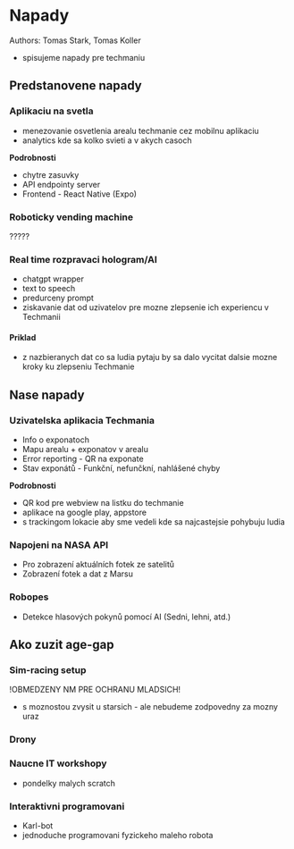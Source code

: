 # Napady

Authors: Tomas Stark, Tomas Koller 
- spisujeme napady pre techmaniu

## Predstanovene napady

### Aplikaciu na svetla
- menezovanie osvetlenia arealu techmanie cez mobilnu aplikaciu 
- analytics kde sa kolko svieti a v akych casoch

**Podrobnosti**
- chytre zasuvky
- API endpointy server
- Frontend - React Native (Expo)

### Roboticky vending machine

?????

### Real time rozpravaci hologram/AI
- chatgpt wrapper
- text to speech
- predurceny prompt
- ziskavanie dat od uzivatelov pre mozne zlepsenie ich experiencu v Techmanii 

#### Priklad
- z nazbieranych dat co sa ludia pytaju by sa dalo vycitat dalsie mozne kroky ku zlepseniu Techmanie

## Nase napady
### Uzivatelska aplikacia Techmania
- Info o exponatoch
- Mapu arealu + exponatov v arealu
- Error reporting - QR na exponate
- Stav exponátů - Funkční, nefunčkní, nahlášené chyby

**Podrobnosti**
- QR kod pre webview na listku do techmanie
- aplikace na google play, appstore
- s trackingom lokacie aby sme vedeli kde sa najcastejsie pohybuju ludia

### Napojeni na NASA API
- Pro zobrazení aktuálních fotek ze satelitů
- Zobrazení fotek a dat z Marsu

### Robopes
- Detekce hlasových pokynů pomocí AI (Sedni, lehni, atd.)

## Ako zuzit age-gap

### Sim-racing setup
!OBMEDZENY NM PRE OCHRANU MLADSICH!
- s moznostou zvysit u starsich - ale nebudeme zodpovedny za mozny uraz

### Drony

### Naucne IT workshopy
- pondelky malych scratch

### Interaktivni programovani
- Karl-bot
- jednoduche programovani fyzickeho maleho robota
